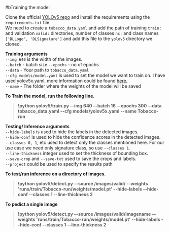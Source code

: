 #bTraining the model
  
Clone the official [YOLOv5 repo](https://github.com/ultralytics/yolov5) and install the requirements using the `requirements.txt` file.  
We need to create a `tobacco_data.yaml` and add the path of training `train:` and validation `valid:` directories, number of classes `nc:` and class names `['DLLogo', 'DLSignature']` and add this file to the `yolov5` directory we cloned.  
 
**Training arguments**  
`--img 640` is the width of the images.  
`--batch` - batch size
`--epochs` - no of epochs  
`--data` - Your path to `tobacco_data.yaml`  
`--cfg models/model.yaml` is used to set the model we want to train on. I have used yolov5x.yaml, more information could be found [here.](https://github.com/ultralytics/yolov5#pretrained-checkpoints)  
`--name` - The folder where the weights of the model will be saved

**To Train the model, run the following line.**  
> **!python yolov5/train.py --img 640 --batch 16 --epochs 300 --data tobacco_data.yaml --cfg models/yolov5x.yaml --name Tobacco-run**

**Testing/ Inference arguments**  
`--hide-labels` is used to hide the labels in the detected images.  
`--hide-conf` is used to hide the confidence scores in the detected images.  
`--classes 0, 1`, etc used to detect only the classes mentioned here. For our use case we need only signature class, so use `--classes 1`.  
`--line-thickness` integer used to set the thickness of bounding box.  
`--save-crop` and `--save-txt` used to save the crops and labels.  
`--project` could be used to specify the results path  
  
**To test/run inference on a directory of images.**  
> **!python yolov5/detect.py --source /images/valid/ --weights 'runs/train/Tobacco-run/weights/model.pt' --hide-labels --hide-conf --classes 1 --line-thickness 2**

**To pedict a single image**  
> **!python yolov5/detect.py --source /images/valid/imagename --weights 'runs/train/Tobacco-run/weights/model.pt' --hide-labels --hide-conf --classes 1 --line-thickness 2**  
   
